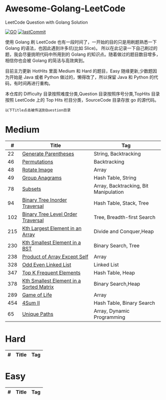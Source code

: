 <!--
 * @Author: Nettor
 * @Date: 2020-06-08 15:35:19
 * @LastEditors: Nettor
 * @LastEditTime: 2020-06-27 20:39:05
 * @Description: file content
-->

# Awesome-Golang-LeetCode

LeetCode Question with Golang Solution

[![GO](https://img.shields.io/badge/Language-Go-Blue.svg?logo=go)](./)
[![lastCommit](https://img.shields.io/github/last-commit/Neotter/awesome-golang-leetcode)](./)

使用 Golang 刷 LeetCode 也有一段时间了，一开始的目的只是用刷题熟悉一下 Golang 的语法，也因此遇到许多坑(比如 Slice)。
所以在此记录一下自己刷过的题，我会尽量挑明代码中所用到的 Golang 的知识点。随着做过的题目数目增多，相信你也会被 Golang 的简洁与高效爽到。

目前主力更新 HotHits 里面 Medium 和 Hard 的题目，Easy 随缘更新,少数题因为开始是 Java 或者 Python 做过的，懒得改了，所以保留 Java 和 Python 的代码，有时间再进行重构。

本仓库的 Difficulty 目录按照难度分类,Question 目录按照序号分类,TopHits 目录按照 LeetCode 上的 Top Hits 栏目分类，SourceCode 目录存放 go 的源代码。

`以下Title点击被传送到Question目录`

# Medium

| #   | Title                                                     | Tag                                   |
| --- | --------------------------------------------------------- | ------------------------------------- |
| 22  | [Generate Parentheses](./Question/22)                     | String, Backtracking                  |
| 46  | [Permutations](./Question/46)                             | Backtracking                          |
| 48  | [Rotate Image](./Question/48)                             | Array                                 |
| 49  | [Group Anagrams](./Question/49)                           | Hash Table, String                    |
| 78  | [Subsets](./Question/78)                                  | Array, Backtracking, Bit Manipulation |
| 94  | [Binary Tree Inorder Traversal](./Question/94)            | Hash Table, Stack, Tree               |
| 102 | [Binary Tree Level Order Traversal](./Question/102)       | Tree, Breadth-first Search            |
| 215 | [Kth Largest Element in an Array](./Question/215)         | Divide and Conquer,Heap               |
| 230 | [Kth Smallest Element in a BST](./Question/230)           | Binary Search, Tree                   |
| 238 | [Product of Array Except Self](./Question/238)            | Array                                 |
| 328 | [Odd Even Linked List](./Question/328)                    | Linked List                           |
| 347 | [Top K Frequent Elements](./Question/347)                 | Hash Table, Heap                      |
| 378 | [Kth Smallest Element in a Sorted Matrix](./Question/378) | Binary Search,Heap                    |
| 289 | [Game of Life](./Question/289)                            | Array                                 |
| 454 | [4Sum II](./Question/454)                                 | Hash Table, Binary Search             |
| 65  | [Unique Paths](./Question/62)                             | Array, Dynamic Programming            |

# Hard

| #   | Title | Tag |
| --- | ----- | --- |


# Easy

| #   | Title | Tag |
| --- | ----- | --- |

